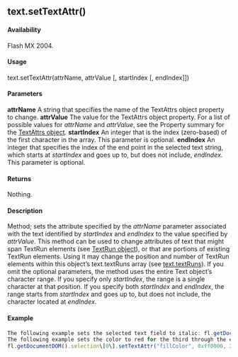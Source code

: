 ## text.setTextAttr()

#### Availability

Flash MX 2004.

#### Usage

text.setTextAttr(attrName, attrValue \[, startIndex \[, endIndex\]\])

#### Parameters

**attrName** A string that specifies the name of the TextAttrs object property to change.
**attrValue** The value for the TextAttrs object property.
For a list of possible values for *attrName* and *attrValue*, see the Property summary for the [TextAttrs object](#!AdobeDocs/developers-animatesdk-docs/master/TextAttrs_object/textAttrs_summary.md).
**startIndex** An integer that is the index (zero-based) of the first character in the array. This parameter is optional.
**endIndex** An integer that specifies the index of the end point in the selected text string, which starts at *startIndex* and goes up to, but does not include, *endIndex*. This parameter is optional.

#### Returns

Nothing.

#### Description

Method; sets the attribute specified by the *attrName* parameter associated with the text identified by *startIndex* and *endIndex* to the value specified by *attrValue*. This method can be used to change attributes of text that might span TextRun elements (see [TextRun object](#!AdobeDocs/developers-animatesdk-docs/master/TextRun_object/textRun_summary.md)), or that are portions of existing TextRun elements. Using it may change the position and number of TextRun elements within this object’s text.textRuns array (see [text.textRuns](#!AdobeDocs/developers-animatesdk-docs/master/Text_object/text27.md)).
If you omit the optional parameters, the method uses the entire Text object’s character range. If you specify only *startIndex*, the range is a single character at that position. If you specify both *startIndex* and *endIndex*, the range starts from *startIndex* and goes up to, but does not include, the character located at *endIndex*.

#### Example

```javascript
The following example sets the selected text field to italic: fl.getDocumentDOM().selection\[0\].setTextAttr("italic", true); The following example sets the size of the third character to 10: fl.getDocumentDOM().selection\[0\].setTextAttr("size", 10, 2);
The following example sets the color to red for the third through the eighth character of the selected text:
fl.getDocumentDOM().selection\[0\].setTextAttr("fillColor", 0xff0000, 2, 8);

```